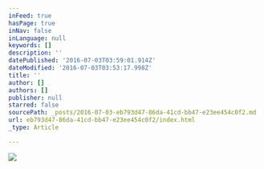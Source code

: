 ```yaml
---
inFeed: true
hasPage: true
inNav: false
inLanguage: null
keywords: []
description: ''
datePublished: '2016-07-03T03:59:01.914Z'
dateModified: '2016-07-03T03:53:17.998Z'
title: ''
author: []
authors: []
publisher: null
starred: false
sourcePath: _posts/2016-07-03-eb793d47-86da-41cd-bb47-e23ee454c0f2.md
url: eb793d47-86da-41cd-bb47-e23ee454c0f2/index.html
_type: Article

---
```

![](https://the-grid-user-content.s3-us-west-2.amazonaws.com/f796b5db-457b-4558-9aae-a36a27afe314.jpg)